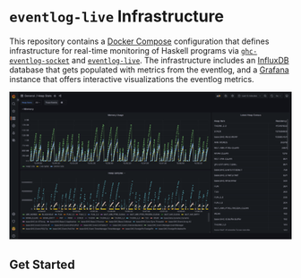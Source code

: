 # `eventlog-live` Infrastructure

This repository contains a [Docker Compose][docs:docker-compose] configuration
that defines infrastructure for real-time monitoring of Haskell programs via
[`ghc-eventlog-socket`][ghc-eventlog-socket] and
[`eventlog-live`][eventlog-live]. The infrastructure includes an
[InfluxDB][docs:influxdb] database that gets populated with metrics from the
eventlog, and a [Grafana][docs:grafana] instance that offers interactive
visualizations the eventlog metrics.

![](./assets/img/dashboard.png)

## Get Started



[docs:docker-compose]: https://docs.docker.com/compose/
[docs:influxdb]: https://www.influxdata.com/
[docs:grafana]: https://grafana.com/

[eventlog-live]: https://github.com/mpickering/eventlog-live
[ghc-eventlog-socket]: https://github.com/bgamari/ghc-eventlog-socket